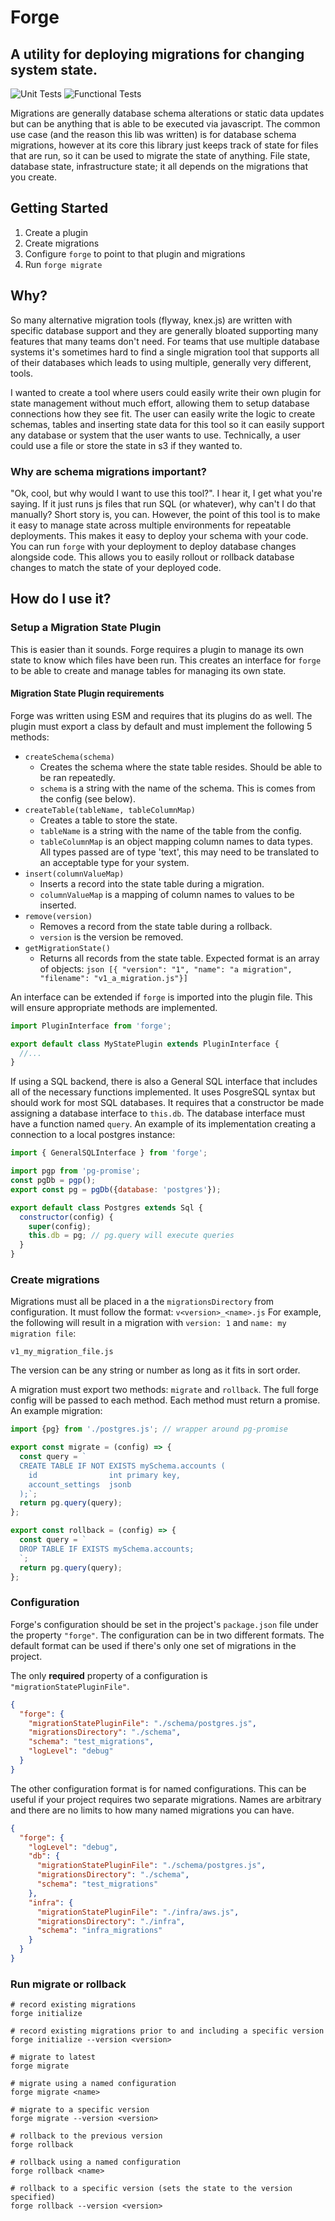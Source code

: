 # Forge
A utility for deploying migrations for changing system state. 
---

![Unit Tests](https://github.com/beardyman/forge/actions/workflows/unit-tests/badge.svg)
![Functional Tests](https://github.com/beardyman/forge/actions/workflows/func-tests/badge.svg)


Migrations are generally database schema alterations or static data updates but can be anything that 
is able to be executed via javascript. The common use case (and the reason this lib was written) is for database
schema migrations, however at its core this library just keeps track of state for files that are run, so it can be 
used to migrate the state of anything. File state, database state, infrastructure state; it all depends on the 
migrations that you create.

## Getting Started
1. Create a plugin
2. Create migrations
3. Configure `forge` to point to that plugin and migrations
4. Run `forge migrate`

## Why?
So many alternative migration tools (flyway, knex.js) are written with specific database support and they 
are generally bloated supporting many features that many teams don't need. For teams that use multiple 
database systems it's sometimes hard to find a single migration tool that supports all of their databases which
leads to using multiple, generally very different, tools.

I wanted to create a tool where users could easily write their own plugin for state management without much effort, 
allowing them to setup database connections how they see fit. The user can easily write the logic to create 
schemas, tables and inserting state data for this tool so it can easily support any database or system that the user
wants to use.  Technically, a user could use a file or store the state in s3 if they wanted to.

### Why are schema migrations important?
"Ok, cool, but why would I want to use this tool?".  I hear it, I get what you're saying. If it just runs js files that
run SQL (or whatever), why can't I do that manually?  Short story is, you can. However, the point of this tool is 
to make it easy to manage state across multiple environments for repeatable deployments. This makes it easy to 
deploy your schema with your code.  You can run `forge` with your deployment to deploy database changes alongside code.
This allows you to easily rollout or rollback database changes to match the state of your deployed code.

## How do I use it?
### Setup a Migration State Plugin
This is easier than it sounds. Forge requires a plugin to manage its own state to know which files have been run.
This creates an interface for `forge` to be able to create and manage tables for managing its own state.

#### Migration State Plugin requirements
Forge was written using ESM and requires that its plugins do as well. The plugin must export a class by default and 
must implement the following 5 methods:
* `createSchema(schema)`
  * Creates the schema where the state table resides.  Should be able to be ran repeatedly.
  * `schema` is a string with the name of the schema.  This is comes from the config (see below).
* `createTable(tableName, tableColumnMap)`
  * Creates a table to store the state.
  * `tableName` is a string with the name of the table from the config.
  * `tableColumnMap` is an object mapping column names to data types.  All types passed are of type 'text', this may need to 
    be translated to an acceptable type for your system.
* `insert(columnValueMap)`
  * Inserts a record into the state table during a migration. 
  * `columnValueMap` is a mapping of column names to values to be inserted.
* `remove(version)`
  * Removes a record from the state table during a rollback.
  * `version` is the version be removed.
* `getMigrationState()`
  * Returns all records from the state table.  Expected format is an array of objects: ```json [{ "version": "1", "name": "a migration", "filename": "v1_a_migration.js"}]```

An interface can be extended if `forge` is imported into the plugin file.  This will ensure appropriate methods are implemented.
```js
import PluginInterface from 'forge';

export default class MyStatePlugin extends PluginInterface {
  //...
}
```

If using a SQL backend, there is also a General SQL interface that includes all of the necessary functions implemented.  It uses PosgreSQL syntax but 
should work for most SQL databases.  It requires that a constructor be made assigning a database interface to `this.db`.  The database interface must 
have a function named `query`. An example of its implementation creating a connection to a local postgres instance:
```js
import { GeneralSQLInterface } from 'forge';

import pgp from 'pg-promise';
const pgDb = pgp();
export const pg = pgDb({database: 'postgres'});

export default class Postgres extends Sql {
  constructor(config) {
    super(config);
    this.db = pg; // pg.query will execute queries
  }
}
```

### Create migrations
Migrations must all be placed in a the `migrationsDirectory` from configuration. It must follow the format: `v<version>_<name>.js`
For example, the following will result in a migration with `version: 1` and `name: my migration file`:
```
v1_my_migration_file.js
```
The version can be any string or number as long as it fits in sort order.

A migration must export two methods: `migrate` and `rollback`.  The full forge config will be passed to each method.  Each method must return a promise.  
An example migration:
```js
import {pg} from './postgres.js'; // wrapper around pg-promise

export const migrate = (config) => {
  const query = `
  CREATE TABLE IF NOT EXISTS mySchema.accounts (
    id                int primary key,
    account_settings  jsonb
  );`;
  return pg.query(query);
};

export const rollback = (config) => {
  const query = `
  DROP TABLE IF EXISTS mySchema.accounts;
  `;
  return pg.query(query);
};
```

### Configuration
Forge's configuration should be set in the project's `package.json` file under the property `"forge"`. The configuration can be in two different formats.
The default format can be used if there's only one set of migrations in the project.

The only **required** property of a configuration is `"migrationStatePluginFile"`.

```json
{
  "forge": {
    "migrationStatePluginFile": "./schema/postgres.js",
    "migrationsDirectory": "./schema",
    "schema": "test_migrations",
    "logLevel": "debug"
  }
}
```

The other configuration format is for named configurations.  This can be useful if your project requires two separate migrations.  Names are arbitrary 
and there are no limits to how many named migrations you can have.  
```json
{
  "forge": {
    "logLevel": "debug",
    "db": {
      "migrationStatePluginFile": "./schema/postgres.js",
      "migrationsDirectory": "./schema",
      "schema": "test_migrations"
    },
    "infra": {
      "migrationStatePluginFile": "./infra/aws.js",
      "migrationsDirectory": "./infra",
      "schema": "infra_migrations"
    }
  }
}
```

### Run migrate or rollback
```shell
# record existing migrations
forge initialize

# record existing migrations prior to and including a specific version
forge initialize --version <version>

# migrate to latest
forge migrate

# migrate using a named configuration
forge migrate <name>

# migrate to a specific version
forge migrate --version <version>

# rollback to the previous version
forge rollback

# rollback using a named configuration
forge rollback <name>

# rollback to a specific version (sets the state to the version specified)
forge rollback --version <version>
```
